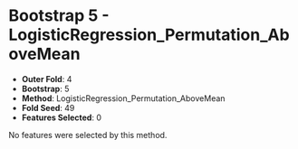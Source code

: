 # Bootstrap 5 - LogisticRegression_Permutation_AboveMean

- **Outer Fold**: 4
- **Bootstrap**: 5
- **Method**: LogisticRegression_Permutation_AboveMean
- **Fold Seed**: 49
- **Features Selected**: 0

No features were selected by this method.
